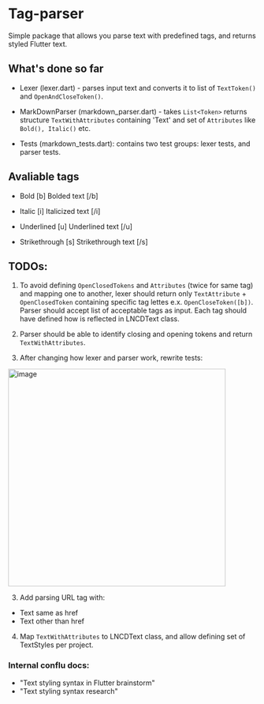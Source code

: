 # Tag-parser

Simple package that allows you parse text with predefined tags, and returns styled Flutter text.


## What's done so far

- Lexer (lexer.dart) - parses input text and converts it to list of `TextToken()` and `OpenAndCloseToken()`.

- MarkDownParser (markdown_parser.dart) - takes `List<Token>` returns structure `TextWithAttributes` containing 'Text' and set of `Attributes` like `Bold(), Italic()` etc.

- Tests (markdown_tests.dart): contains two test groups: lexer tests, and parser tests.


## Avaliable tags

- Bold [b] Bolded text [/b]

- Italic [i] Italicized text [/i]

- Underlined [u] Underlined text [/u]

- Strikethrough [s] Strikethrough text [/s]


## TODOs:

1. To avoid defining `OpenClosedTokens` and `Attributes` (twice for same tag) and mapping one to another, lexer should return only `TextAttribute` + `OpenClosedToken` containing specific tag lettes e.x. `OpenCloseToken([b])`.
Parser should accept list of acceptable tags as input.
Each tag should have defined how is reflected in LNCDText class.

2. Parser should be able to identify closing and opening tokens and return `TextWithAttributes`.

3. After changing how lexer and parser work, rewrite tests:

<img width="441" alt="image" src="https://user-images.githubusercontent.com/114619093/206199389-95564764-6733-4cd8-851c-59b0b4081724.png">

3. Add parsing URL tag with:
- Text same as href
- Text other than href

4. Map `TextWithAttributes` to LNCDText class, and allow defining set of TextStyles per project.

### Internal conflu docs:
- "Text styling syntax in Flutter brainstorm"
- "Text styling syntax research"



